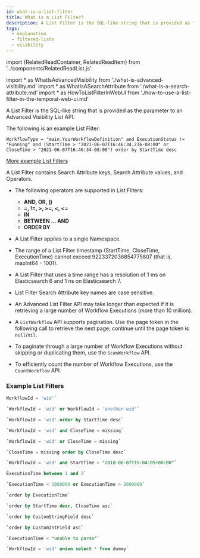 ```yaml
---
id: what-is-a-list-filter
title: What is a List Filter?
description: A List Filter is the SQL-like string that is provided as the parameter to an Advanced Visibility List API.
tags:
  - explanation
  - filtered-lists
  - visibility
---
```


import {RelatedReadContainer, RelatedReadItem} from '../components/RelatedReadList.js'

<!-- prettier-ignore -->
import * as WhatIsAdvancedVisibility from './what-is-advanced-visibility.md'
import * as WhatIsASearchAttribute from './what-is-a-search-attribute.md'
import * as HowToListFilterInWebUI from './how-to-use-a-list-filter-in-the-temporal-web-ui.md'

A List Filter is the SQL-like string that is provided as the parameter to an <preview page={WhatIsAdvancedVisibility}>Advanced Visibility</preview> List API.

The following is an example List Filter:

```
WorkflowType = "main.YourWorkflowDefinition" and ExecutionStatus != "Running" and (StartTime > "2021-06-07T16:46:34.236-08:00" or CloseTime > "2021-06-07T16:46:34-08:00") order by StartTime desc
```

[More example List Filters](#example-list-filters)

A List Filter contains Search Attribute keys, Search Attribute values, and Operators.

<RelatedReadContainer>
  <RelatedReadItem page={WhatIsASearchAttribute} />
</RelatedReadContainer>

- The following operators are supported in List Filters:

  - **AND, OR, ()**
  - **=, !=, >, >=, <, <=**
  - **IN**
  - **BETWEEN ... AND**
  - **ORDER BY**

- A List Filter applies to a single Namespace.

- The range of a List Filter timestamp (StartTime, CloseTime, ExecutionTime) cannot exceed 9223372036854775807 (that is, maxInt64 - 1001).

- A List Filter that uses a time range has a resolution of 1 ms on Elasticsearch 6 and 1 ns on Elasticsearch 7.

- List Filter Search Attribute key names are case sensitive.

- An Advanced List Filter API may take longer than expected if it is retrieving a large number of Workflow Executions (more than 10 million).

- A `ListWorkflow` API supports pagination.
  Use the page token in the following call to retrieve the next page; continue until the page token is `null`/`nil`.

- To paginate through a large number of Workflow Executions without skipping or duplicating them, use the `ScanWorkflow` API.

- To efficiently count the number of Workflow Executions, use the `CountWorkflow` API.

<RelatedReadContainer>
  <RelatedReadItem page={HowToListFilterInWebUI} />
</RelatedReadContainer>

### Example List Filters

```sql
WorkflowId = 'wid'`
```

```sql
`WorkflowId = 'wid' or WorkflowId = 'another-wid'`
```

```sql
`WorkflowId = 'wid' order by StartTime desc`
```

```sql
`WorkflowId = 'wid' and CloseTime = missing`
```

```sql
`WorkflowId = 'wid' or CloseTime = missing`
```

```sql
`CloseTime = missing order by CloseTime desc`
```

```sql
`WorkflowId = 'wid' and StartTime > "2018-06-07T15:04:05+00:00"`
```

```sql
ExecutionTime between 1 and 2`
```

```sql
`ExecutionTime < 1000000 or ExecutionTime > 2000000`
```

```sql
`order by ExecutionTime`
```

```sql
`order by StartTime desc, CloseTime asc`
```

```sql
`order by CustomStringField desc`
```

```sql
`order by CustomIntField asc`
```

```sql
`ExecutionTime < "unable to parse"`
```

```sql
`WorkflowId = 'wid' union select * from dummy`
```

